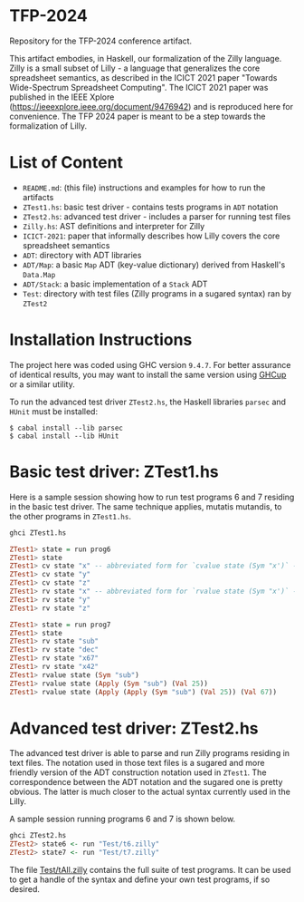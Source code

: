 # TFP-2024

Repository for the TFP-2024 conference artifact.

This artifact embodies, in Haskell, our formalization of the Zilly language. Zilly is a small 
subset of Lilly - a language that generalizes the core spreadsheet semantics, as described in 
the ICICT 2021 paper "Towards Wide-Spectrum Spreadsheet Computing". The ICICT 2021 paper was 
published  in the IEEE Xplore (https://ieeexplore.ieee.org/document/9476942) and is reproduced 
here for convenience. The TFP 2024 paper is meant to be a step towards the formalization of Lilly.

# List of Content

- `README.md`: (this file) instructions and examples for how to run the artifacts
- `ZTest1.hs`: basic test driver - contains tests programs in `ADT` notation
- `ZTest2.hs`: advanced test driver - includes a parser for running test files
- `Zilly.hs`: AST definitions and interpreter for Zilly
- `ICICT-2021`: paper that informally describes how Lilly covers the core spreadsheet semantics
- `ADT`: directory with ADT libraries
- `ADT/Map`: a basic `Map` ADT (key-value dictionary) derived from Haskell's `Data.Map`
- `ADT/Stack`: a basic implementation of a `Stack` ADT
- `Test`: directory with test files (Zilly programs in a sugared syntax) ran by `ZTest2`
 
# Installation Instructions

The project here was coded using GHC version `9.4.7`. For better assurance of identical results, you may 
want to install the same version using [GHCup](https://www.haskell.org/ghcup/install/) or a similar utility.

To run the advanced test driver `ZTest2.hs`, the Haskell libraries `parsec` and `HUnit` must be installed:

```
$ cabal install --lib parsec
$ cabal install --lib HUnit
```

# Basic test driver: ZTest1.hs

Here is a sample session showing how to run test programs 6 and 7 residing in the basic test driver.
The same technique applies, mutatis mutandis, to the other programs in `ZTest1.hs`.

``` haskell
ghci ZTest1.hs

ZTest1> state = run prog6
ZTest1> state
ZTest1> cv state "x" -- abbreviated form for `cvalue state (Sym "x')` - computes the c-value of "x"
ZTest1> cv state "y"
ZTest1> cv state "z"
ZTest1> rv state "x" -- abbreviated form for `rvalue state (Sym "x')` - computes the r-value of "x" 
ZTest1> rv state "y"
ZTest1> rv state "z"

ZTest1> state = run prog7
ZTest1> state
ZTest1> rv state "sub"
ZTest1> rv state "dec"
ZTest1> rv state "x67"
ZTest1> rv state "x42"
ZTest1> rvalue state (Sym "sub")
ZTest1> rvalue state (Apply (Sym "sub") (Val 25))
ZTest1> rvalue state (Apply (Apply (Sym "sub") (Val 25)) (Val 67))
```
# Advanced test driver: ZTest2.hs

The advanced test driver is able to parse and run Zilly programs residing in text files. The notation
used in those text files is a sugared and more friendly version of the ADT construction notation used 
in `ZTest1`. The correspondence between the ADT notation and the sugared one is pretty obvious. The 
latter is much closer to the actual syntax currently used in the Lilly.

A sample session running programs 6 and 7 is shown below.

```haskell
ghci ZTest2.hs
ZTest2> state6 <- run "Test/t6.zilly"
ZTest2> state7 <- run "Test/t7.zilly"

```

The file [Test/tAll.zilly](./Test/tAll.zilly) contains the full suite of test programs. It can be
used to get a handle of the syntax and define your own test programs, if so desired.
